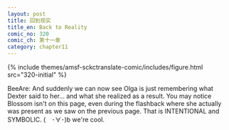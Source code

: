 ```yaml
---
layout: post
title: 回到现实
title_en: Back to Reality
comic_no: 320
comic_ch: 第十一章
category: chapter11
---
```

{% include themes/amsf-sckctranslate-comic/includes/figure.html src="320-initial" %}

BeeAre: And suddenly we can now see Olga is just remembering what Dexter said to her... and what she realized as a result. You may notice Blossom isn't on this page, even during the flashback where she actually was present as we saw on the previous page. That is INTENTIONAL and SYMBOLIC. (　･∀･)b we're cool.
